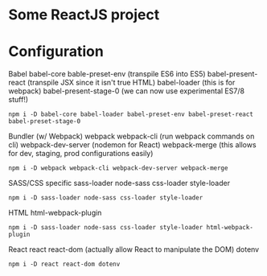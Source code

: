 # Some ReactJS project

# Configuration

Babel
babel-core bable-preset-env (transpile ES6 into ES5) babel-present-react (transpile JSX since it isn't true HTML) babel-loader (this is for webpack) babel-present-stage-0 (we can now use experimental ES7/8 stuff!)

`npm i -D babel-core babel-loader babel-preset-env babel-preset-react babel-preset-stage-0`

Bundler (w/ Webpack)
webpack webpack-cli (run webpack commands on cli) webpack-dev-server (nodemon for React) webpack-merge (this allows for dev, staging, prod configurations easily)

`npm i -D webpack webpack-cli webpack-dev-server webpack-merge`

SASS/CSS specific
sass-loader node-sass css-loader style-loader

`npm i -D sass-loader node-sass css-loader style-loader`

HTML
html-webpack-plugin

`npm i -D sass-loader node-sass css-loader style-loader html-webpack-plugin`

React
react react-dom (actually allow React to manipulate the DOM) dotenv

`npm i -D react react-dom dotenv`
